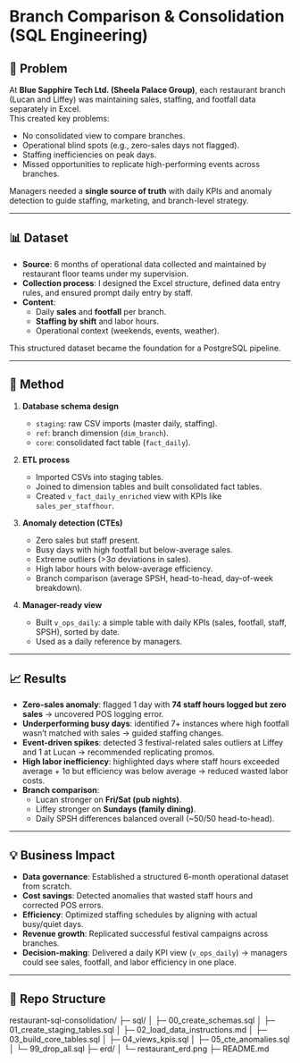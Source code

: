 # Branch Comparison & Consolidation (SQL Engineering)

## 🛑 Problem
At **Blue Sapphire Tech Ltd. (Sheela Palace Group)**, each restaurant branch (Lucan and Liffey) was maintaining sales, staffing, and footfall data separately in Excel.  
This created key problems:
- No consolidated view to compare branches.
- Operational blind spots (e.g., zero-sales days not flagged).
- Staffing inefficiencies on peak days.
- Missed opportunities to replicate high-performing events across branches.

Managers needed a **single source of truth** with daily KPIs and anomaly detection to guide staffing, marketing, and branch-level strategy.

---

## 📊 Dataset
- **Source**: 6 months of operational data collected and maintained by restaurant floor teams under my supervision.  
- **Collection process**: I designed the Excel structure, defined data entry rules, and ensured prompt daily entry by staff.  
- **Content**:  
  - Daily **sales** and **footfall** per branch.  
  - **Staffing by shift** and labor hours.  
  - Operational context (weekends, events, weather).  

This structured dataset became the foundation for a PostgreSQL pipeline.

---

## 🔧 Method
1. **Database schema design**  
   - `staging`: raw CSV imports (master daily, staffing).  
   - `ref`: branch dimension (`dim_branch`).  
   - `core`: consolidated fact table (`fact_daily`).  

2. **ETL process**  
   - Imported CSVs into staging tables.  
   - Joined to dimension tables and built consolidated fact tables.  
   - Created `v_fact_daily_enriched` view with KPIs like `sales_per_staffhour`.

3. **Anomaly detection (CTEs)**  
   - Zero sales but staff present.  
   - Busy days with high footfall but below-average sales.  
   - Extreme outliers (>3σ deviations in sales).  
   - High labor hours with below-average efficiency.  
   - Branch comparison (average SPSH, head-to-head, day-of-week breakdown).

4. **Manager-ready view**  
   - Built `v_ops_daily`: a simple table with daily KPIs (sales, footfall, staff, SPSH), sorted by date.  
   - Used as a daily reference by managers.

---

## 📈 Results
- **Zero-sales anomaly**: flagged 1 day with **74 staff hours logged but zero sales** → uncovered POS logging error.  
- **Underperforming busy days**: identified 7+ instances where high footfall wasn’t matched with sales → guided staffing changes.  
- **Event-driven spikes**: detected 3 festival-related sales outliers at Liffey and 1 at Lucan → recommended replicating promos.  
- **High labor inefficiency**: highlighted days where staff hours exceeded average + 1σ but efficiency was below average → reduced wasted labor costs.  
- **Branch comparison**:  
  - Lucan stronger on **Fri/Sat (pub nights)**.  
  - Liffey stronger on **Sundays (family dining)**.  
  - Daily SPSH differences balanced overall (~50/50 head-to-head).  

---

## 💡 Business Impact
- **Data governance**: Established a structured 6-month operational dataset from scratch.  
- **Cost savings**: Detected anomalies that wasted staff hours and corrected POS errors.  
- **Efficiency**: Optimized staffing schedules by aligning with actual busy/quiet days.  
- **Revenue growth**: Replicated successful festival campaigns across branches.  
- **Decision-making**: Delivered a daily KPI view (`v_ops_daily`) → managers could see sales, footfall, and labor efficiency in one place.  

---

## 📂 Repo Structure
restaurant-sql-consolidation/
├─ sql/
│  ├─ 00_create_schemas.sql
│  ├─ 01_create_staging_tables.sql
│  ├─ 02_load_data_instructions.md
│  ├─ 03_build_core_tables.sql
│  ├─ 04_views_kpis.sql
│  ├─ 05_cte_anomalies.sql
│  └─ 99_drop_all.sql
├─ erd/
│  └─ restaurant_erd.png
├─ README.md

